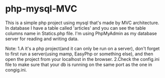 # php-mysql-MVC

This is a simple php project using mysql that's made by MVC architecture.
In database I have a table called 'articles' and you can see the table columns name in Statics.php file.
I'm using PhpMyAdmin as my database server for reading and writing data.

Note: 
1.A it's a php project(and it can only be run on a server), don't forget to first run a server(using mamp, EasyPhp or something else), and then open the project from your localhost in the browser. 
2.Check the config.ini file to make sure that your db is running on the same port as the one in congig.ini.


